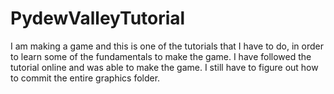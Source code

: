 # PydewValleyTutorial

I am making a game and this is one of the tutorials that I have to do, in order to learn some of the fundamentals to make the game. I have followed the tutorial online and was able to make the game. I still have to figure out how to commit the entire graphics folder. 

